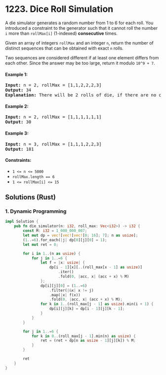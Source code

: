 # 1223. Dice Roll Simulation
A die simulator generates a random number from 1 to 6 for each roll. You introduced a constraint to the generator such that it cannot roll the number ```i``` more than ```rollMax[i]``` (1-indexed) **consecutive** times.

Given an array of integers ```rollMax``` and an integer ```n```, return the number of distinct sequences that can be obtained with exact ```n``` rolls.

Two sequences are considered different if at least one element differs from each other. Since the answer may be too large, return it modulo ```10^9 + 7```.

#### Example 1:
<pre>
<strong>Input:</strong> n = 2, rollMax = [1,1,2,2,2,3]
<strong>Output:</strong> 34
<strong>Explanation:</strong> There will be 2 rolls of die, if there are no constraints on the die, there are 6 * 6 = 36 possible combinations. In this case, looking at rollMax array, the numbers 1 and 2 appear at most once consecutively, therefore sequences (1,1) and (2,2) cannot occur, so the final answer is 36-2 = 34.
</pre>

#### Example 2:
<pre>
<strong>Input:</strong> n = 2, rollMax = [1,1,1,1,1,1]
<strong>Output:</strong> 30
</pre>

#### Example 3:
<pre>
<strong>Input:</strong> n = 3, rollMax = [1,1,1,2,2,3]
<strong>Output:</strong> 181
</pre>

#### Constraints:
* ```1 <= n <= 5000```
* ```rollMax.length == 6```
* ```1 <= rollMax[i] <= 15```

## Solutions (Rust)

### 1. Dynamic Programming
```Rust
impl Solution {
    pub fn die_simulator(n: i32, roll_max: Vec<i32>) -> i32 {
        const M: i32 = 1_000_000_007;
        let mut dp = vec![vec![vec![0; 16]; 7]; n as usize];
        (1..=6).for_each(|j| dp[0][j][0] = 1);
        let mut ret = 0;

        for i in 1..(n as usize) {
            for j in 1..=6 {
                let f = |x: usize| {
                    dp[i - 1][x][..(roll_max[x - 1] as usize)]
                        .iter()
                        .fold(0, |acc, x| (acc + x) % M)
                };
                dp[i][j][0] = (1..=6)
                    .filter(|&x| x != j)
                    .map(|x| f(x))
                    .fold(0, |acc, x| (acc + x) % M);
                for k in 1..(roll_max[j - 1] as usize).min(i + 1) {
                    dp[i][j][k] = dp[i - 1][j][k - 1];
                }
            }
        }

        for j in 1..=6 {
            for k in 0..(roll_max[j - 1].min(n) as usize) {
                ret = (ret + dp[n as usize - 1][j][k]) % M;
            }
        }

        ret
    }
}
```
